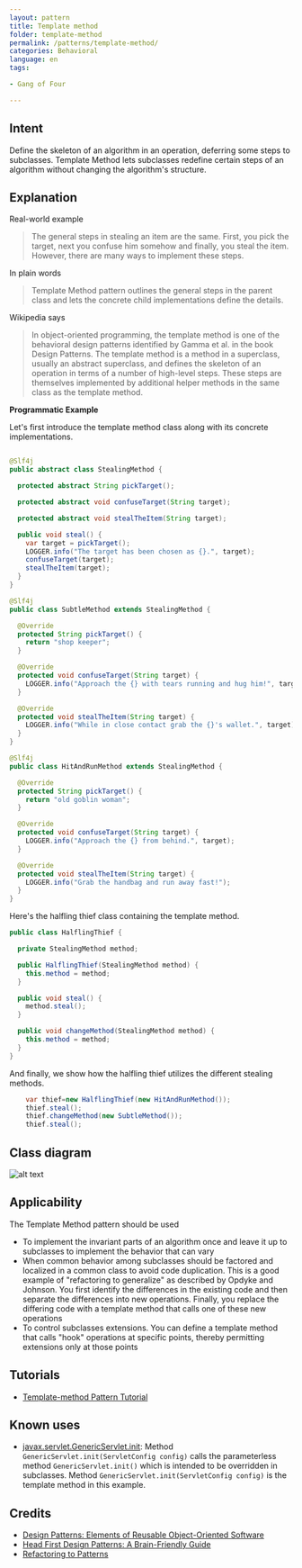 ```yaml
---
layout: pattern
title: Template method
folder: template-method
permalink: /patterns/template-method/
categories: Behavioral
language: en
tags:

- Gang of Four

---
```


## Intent

Define the skeleton of an algorithm in an operation, deferring some steps to subclasses. Template
Method lets subclasses redefine certain steps of an algorithm without changing the algorithm's
structure.

## Explanation

Real-world example

> The general steps in stealing an item are the same. First, you pick the target, next you confuse
> him somehow and finally, you steal the item. However, there are many ways to implement these
> steps.

In plain words

> Template Method pattern outlines the general steps in the parent class and lets the concrete child
> implementations define the details.

Wikipedia says

> In object-oriented programming, the template method is one of the behavioral design patterns
> identified by Gamma et al. in the book Design Patterns. The template method is a method in a
> superclass, usually an abstract superclass, and defines the skeleton of an operation in terms of
> a number of high-level steps. These steps are themselves implemented by additional helper methods
> in the same class as the template method.

**Programmatic Example**

Let's first introduce the template method class along with its concrete implementations.

```java

@Slf4j
public abstract class StealingMethod {

  protected abstract String pickTarget();

  protected abstract void confuseTarget(String target);

  protected abstract void stealTheItem(String target);

  public void steal() {
    var target = pickTarget();
    LOGGER.info("The target has been chosen as {}.", target);
    confuseTarget(target);
    stealTheItem(target);
  }
}

@Slf4j
public class SubtleMethod extends StealingMethod {

  @Override
  protected String pickTarget() {
    return "shop keeper";
  }

  @Override
  protected void confuseTarget(String target) {
    LOGGER.info("Approach the {} with tears running and hug him!", target);
  }

  @Override
  protected void stealTheItem(String target) {
    LOGGER.info("While in close contact grab the {}'s wallet.", target);
  }
}

@Slf4j
public class HitAndRunMethod extends StealingMethod {

  @Override
  protected String pickTarget() {
    return "old goblin woman";
  }

  @Override
  protected void confuseTarget(String target) {
    LOGGER.info("Approach the {} from behind.", target);
  }

  @Override
  protected void stealTheItem(String target) {
    LOGGER.info("Grab the handbag and run away fast!");
  }
}
```

Here's the halfling thief class containing the template method.

```java
public class HalflingThief {

  private StealingMethod method;

  public HalflingThief(StealingMethod method) {
    this.method = method;
  }

  public void steal() {
    method.steal();
  }

  public void changeMethod(StealingMethod method) {
    this.method = method;
  }
}
```

And finally, we show how the halfling thief utilizes the different stealing methods.

```java
    var thief=new HalflingThief(new HitAndRunMethod());
    thief.steal();
    thief.changeMethod(new SubtleMethod());
    thief.steal();
```

## Class diagram

![alt text](/etc/template_method_urm.png "Template Method")

## Applicability

The Template Method pattern should be used

* To implement the invariant parts of an algorithm once and leave it up to subclasses to implement
  the behavior that can vary
* When common behavior among subclasses should be factored and localized in a common class to avoid
  code duplication. This is a good example of "refactoring to generalize" as described by Opdyke and
  Johnson. You first identify the differences in the existing code and then separate the differences
  into new operations. Finally, you replace the differing code with a template method that calls one
  of these new operations
* To control subclasses extensions. You can define a template method that calls "hook" operations at
  specific points, thereby permitting extensions only at those points

## Tutorials

* [Template-method Pattern Tutorial](https://www.journaldev.com/1763/template-method-design-pattern-in-java)

## Known uses

* [javax.servlet.GenericServlet.init](https://jakarta.ee/specifications/servlet/4.0/apidocs/javax/servlet/GenericServlet.html#init--):
  Method `GenericServlet.init(ServletConfig config)` calls the parameterless
  method `GenericServlet.init()` which is intended to be overridden in subclasses.
  Method `GenericServlet.init(ServletConfig config)` is the template method in this example.

## Credits

* [Design Patterns: Elements of Reusable Object-Oriented Software](https://www.amazon.com/gp/product/0201633612/ref=as_li_tl?ie=UTF8&camp=1789&creative=9325&creativeASIN=0201633612&linkCode=as2&tag=javadesignpat-20&linkId=675d49790ce11db99d90bde47f1aeb59)
* [Head First Design Patterns: A Brain-Friendly Guide](https://www.amazon.com/gp/product/0596007124/ref=as_li_tl?ie=UTF8&camp=1789&creative=9325&creativeASIN=0596007124&linkCode=as2&tag=javadesignpat-20&linkId=6b8b6eea86021af6c8e3cd3fc382cb5b)
* [Refactoring to Patterns](https://www.amazon.com/gp/product/0321213351/ref=as_li_tl?ie=UTF8&camp=1789&creative=9325&creativeASIN=0321213351&linkCode=as2&tag=javadesignpat-20&linkId=2a76fcb387234bc71b1c61150b3cc3a7)
